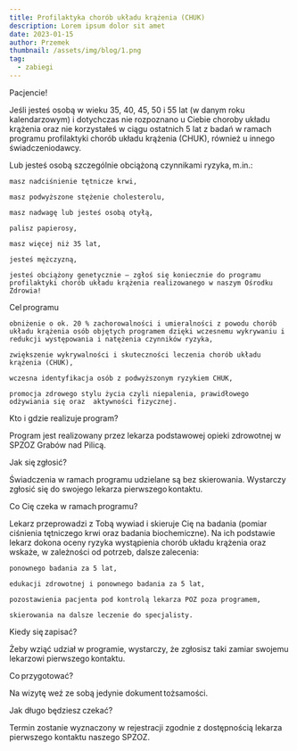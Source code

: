 ```yaml
---
title: Profilaktyka chorób układu krążenia (CHUK)  
description: Lorem ipsum dolor sit amet
date: 2023-01-15
author: Przemek
thumbnail: /assets/img/blog/1.png
tag:
  - zabiegi
---
```


Pacjencie! 

Jeśli jesteś osobą w wieku 35, 40, 45, 50 i 55 lat (w danym roku kalendarzowym) i dotychczas nie rozpoznano u Ciebie choroby układu krążenia oraz nie korzystałeś w ciągu ostatnich 5 lat z badań w ramach programu profilaktyki chorób układu krążenia (CHUK), również u innego świadczeniodawcy. 

Lub jesteś osobą szczególnie obciążoną czynnikami ryzyka, m.in.: 

    masz nadciśnienie tętnicze krwi, 

    masz podwyższone stężenie cholesterolu, 

    masz nadwagę lub jesteś osobą otyłą, 

    palisz papierosy, 

    masz więcej niż 35 lat, 

    jesteś mężczyzną, 

    jesteś obciążony genetycznie – zgłoś się koniecznie do programu profilaktyki chorób układu krążenia realizowanego w naszym Ośrodku Zdrowia! 

Cel programu 

    obniżenie o ok. 20 % zachorowalności i umieralności z powodu chorób układu krążenia osób objętych programem dzięki wczesnemu wykrywaniu i redukcji występowania i natężenia czynników ryzyka, 

    zwiększenie wykrywalności i skuteczności leczenia chorób układu krążenia (CHUK), 

    wczesna identyfikacja osób z podwyższonym ryzykiem CHUK, 

    promocja zdrowego stylu życia czyli niepalenia, prawidłowego odżywiania się oraz  aktywności fizycznej. 

Kto i gdzie realizuje program? 

Program jest realizowany przez lekarza podstawowej opieki zdrowotnej w SPZOZ Grabów nad Pilicą. 

 

Jak się zgłosić? 

Świadczenia w ramach programu udzielane są bez skierowania. Wystarczy zgłosić się do swojego lekarza pierwszego kontaktu. 

 

Co Cię czeka w ramach programu? 

Lekarz przeprowadzi z Tobą wywiad i skieruje Cię na badania (pomiar ciśnienia tętniczego krwi oraz badania biochemiczne). Na ich podstawie lekarz dokona oceny ryzyka wystąpienia chorób układu krążenia oraz wskaże, w zależności od potrzeb, dalsze zalecenia: 

    ponownego badania za 5 lat, 

    edukacji zdrowotnej i ponownego badania za 5 lat, 

    pozostawienia pacjenta pod kontrolą lekarza POZ poza programem, 

    skierowania na dalsze leczenie do specjalisty. 

Kiedy się zapisać? 

Żeby wziąć udział w programie, wystarczy, że zgłosisz taki zamiar swojemu lekarzowi pierwszego kontaktu. 

Co przygotować? 

Na wizytę weź ze sobą jedynie dokument tożsamości. 

Jak długo będziesz czekać? 

Termin zostanie wyznaczony w rejestracji zgodnie z dostępnością lekarza pierwszego kontaktu naszego SPZOZ. 